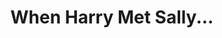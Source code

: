 ---
title: "When Harry Met Sally..."

year: 1989

director: "Rob Reiner"

summary: "A story about two friends, and if men and women can be friends"

comment: "Late 80s feel-good romance a lot of people (including me) have a soft spot for. Billy Crystal is believable in this movie, and you can name something other than Star Wars that Carrie Fisher was in."

image: "https://media.giphy.com/media/hIDTdANhrpYNG/giphy.gif"

imdb: "https://www.imdb.com/title/tt0098635/"

quotes:
  - "When I buy a new book, I read the last page first. That way, in case I die before I finish, I know how it ends."
  - "I WAS BEING NICE!"
---